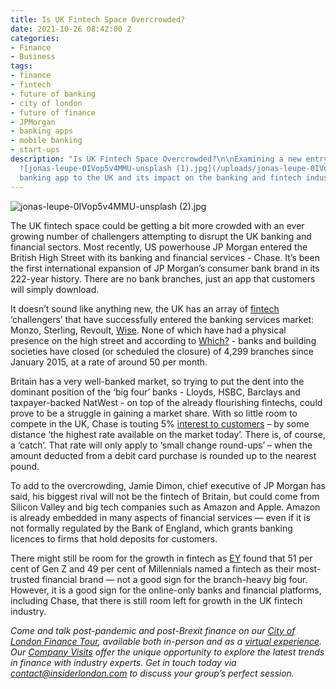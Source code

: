 ```yaml
---
title: Is UK Fintech Space Overcrowded?
date: 2021-10-26 08:42:00 Z
categories:
- Finance
- Business
tags:
- finance
- fintech
- future of banking
- city of london
- future of finance
- JPMorgan
- banking apps
- mobile banking
- start-ups
description: "Is UK Fintech Space Overcrowded?\n\nExamining a new entry of JPMorgan's
  ![jonas-leupe-0IVop5v4MMU-unsplash (1).jpg](/uploads/jonas-leupe-0IVop5v4MMU-unsplash%20(1).jpg)\n\n\nChase
  banking app to the UK and its impact on the banking and fintech industries. "
---
```


![jonas-leupe-0IVop5v4MMU-unsplash (2).jpg](/uploads/jonas-leupe-0IVop5v4MMU-unsplash%20(2).jpg)

The UK fintech space could be getting a bit more crowded with an ever growing number of challengers attempting to disrupt the UK banking and financial sectors. Most recently, US powerhouse JP Morgan entered the British High Street with its banking and financial services - Chase. It’s been the first international expansion of JP Morgan’s consumer bank brand in its 222-year history. There are no bank branches, just an app that customers will simply download. 

It doesn’t sound like anything new, the UK has an array of [fintech ](https://www.insiderlondon.com/blog/the-amazing-growth-of-uk-fintech-industry/)‘challengers’ that have successfully entered the banking services market: Monzo, Sterling, Revoult, [Wise](https://www.insiderlondon.com/blog/exciting-new-listings-on-lse/). None of which have had a physical presence on the high street and according to [Which?](https://www.which.co.uk/money/banking/switching-your-bank/bank-branch-closures-is-your-local-bank-closing-a28n44c8z0h5) - banks and building societies have closed (or scheduled the closure) of 4,299 branches since January 2015, at a rate of around 50 per month.

Britain has a very well-banked market, so trying to put the dent into the dominant position of the ‘big four’ banks - Lloyds, HSBC, Barclays and taxpayer-backed NatWest - on top of the already flourishing fintechs, could prove to be a struggle in gaining a market share. With so little room to compete in the UK, Chase is touting 5% [interest to customers](https://www.chase.co.uk/gb/en/product/chase-account/) – by some distance ‘the highest rate available on the market today’. There is, of course, a ‘catch’. That rate will only apply to ‘small change round-ups’ – when the amount deducted from a debit card purchase is rounded up to the nearest pound.

To add to the overcrowding, Jamie Dimon, chief executive of JP Morgan has said, his biggest rival will not be the fintech of Britain, but could come from Silicon Valley and big tech companies such as Amazon and Apple.
Amazon is already embedded in many aspects of financial services — even if it is not formally regulated by the Bank of England, which grants banking licences to firms that hold deposits for customers.

There might still be room for the growth in fintech as [EY](https://www.ey.com/en_uk/banking-capital-markets/fintech-ecosystems) found that 51 per cent of Gen Z and 49 per cent of Millennials named a fintech as their most-trusted financial brand — not a good sign for the branch-heavy big four. However, it is a good sign for the online-only banks and financial platforms, including Chase, that there is still room left for growth in the UK fintech industry. 

*Come and talk post-pandemic and post-Brexit  finance on our [City of London Finance Tour](https://www.insiderlondon.com/london/educational-tours/london-finance-walking-tour/#city-finance-tour), available both in-person and as a [virtual experience](https://www.insiderlondon.com/online-education/virtual-tours/#virtual-city-of-london-finance-tour). Our [Company Visits](https://www.insiderlondon.com/london/company-visits/) offer the unique opportunity to explore the latest trends in finance with industry experts. Get in touch today via [contact@insiderlondon.com](https://www.insiderlondon.com/contact-us/) to discuss your group’s perfect session.*


